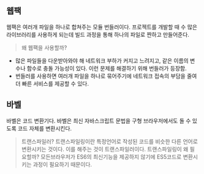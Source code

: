 ## 웹팩

웹팩은 여러개 파일을 하나로 합쳐주는 모듈 번들러이다.
프로젝트를 개발할 때 수 많은 라이브러리를 사용하게 되는데 빌드 과정을 통해 하나의 파일로 짠하고 만들어준다.

> 왜 웹팩을 사용할까?

- 많은 파일들을 다운받아와야 해 네트워크 부하가 커지고 느려지고, 같은 이름의 변수나 함수로 충돌 가능성이 있다. 이런 문제를 해결하기 위해 번들러가 등장함.
- 번들러를 사용하면 여러개 파일을 하나로 묶어주기에 네트워크 접속의 부담을 줄여 더 빠른 서비스를 제공할 수 있다.

## 바벨

바벨은 코드 변환기다. 바벨은 최신 자바스크립트 문법을 구형 브라우저에서도 돌 수 있도록 코드 자체를 변환시킨다.

> 트랜스파일러?
> 트랜스파일링이란 특정언어로 작성된 코드를 비슷한 다른 언어로 변환시키는 것이다. 이를 해주는 것이 트랜스파일러이다.
> 트랜스파일링이 왜 필요할까?
> 모든브라우저가 ES6의 최신기능을 제공하지 않기에 ES5코드로 변환시키는 과정이 필요하기 때문이다.
